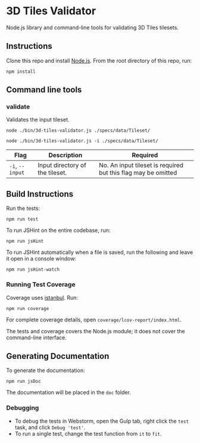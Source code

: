 # 3D Tiles Validator

Node.js library and command-line tools for validating 3D Tiles tilesets.

## Instructions

Clone this repo and install [Node.js](http://nodejs.org/).  From the root directory of this repo, run:
```
npm install
```

## Command line tools

### validate

Validates the input tileset.

```
node ./bin/3d-tiles-validator.js ./specs/data/Tileset/
```
```
node ./bin/3d-tiles-validator.js -i ./specs/data/Tileset/
```

|Flag|Description|Required|
|----|-----------|--------|
|`-i`, `--input`|Input directory of the tileset.| No. An input tileset is required but this flag may be omitted|

## Build Instructions

Run the tests:
```
npm run test
```
To run JSHint on the entire codebase, run:
```
npm run jsHint
```
To run JSHint automatically when a file is saved, run the following and leave it open in a console window:
```
npm run jsHint-watch
```

### Running Test Coverage

Coverage uses [istanbul](https://github.com/gotwarlost/istanbul).  Run:
```
npm run coverage
```
For complete coverage details, open `coverage/lcov-report/index.html`.

The tests and coverage covers the Node.js module; it does not cover the command-line interface.

## Generating Documentation

To generate the documentation:
```
npm run jsDoc
```

The documentation will be placed in the `doc` folder.

### Debugging

* To debug the tests in Webstorm, open the Gulp tab, right click the `test` task, and click `Debug 'test'`.
* To run a single test, change the test function from `it` to `fit`.
